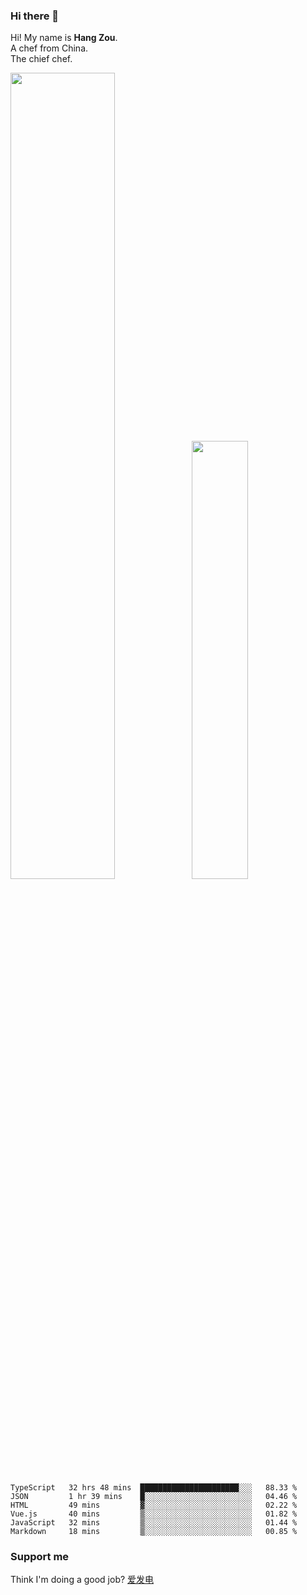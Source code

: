 ### Hi there 👋

Hi! My name is **Hang Zou**.  
A chef from China.  
The chief chef.

<img align="" width="57.5%" src="https://github-readme-stats.vercel.app/api?username=zouhangwithsweet&hide_title=true&hide_border=true&show_icons=true&include_all_commits=true&line_height=21" /><img align="" width="42.4%" src="https://github-readme-stats.vercel.app/api/top-langs/?username=zouhangwithsweet&hide_title=true&hide_border=true&layout=compact" />

<!--START_SECTION:waka-->

```text
TypeScript   32 hrs 48 mins  ██████████████████████░░░   88.33 %
JSON         1 hr 39 mins    █░░░░░░░░░░░░░░░░░░░░░░░░   04.46 %
HTML         49 mins         ▓░░░░░░░░░░░░░░░░░░░░░░░░   02.22 %
Vue.js       40 mins         ▒░░░░░░░░░░░░░░░░░░░░░░░░   01.82 %
JavaScript   32 mins         ▒░░░░░░░░░░░░░░░░░░░░░░░░   01.44 %
Markdown     18 mins         ▒░░░░░░░░░░░░░░░░░░░░░░░░   00.85 %
```

<!--END_SECTION:waka-->

### Support me

Think I'm doing a good job? [爱发电](https://afdian.net/@zouhangsweet)
